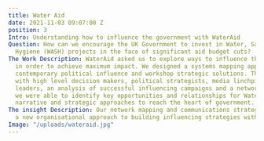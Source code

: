 ```yaml
---
title: Water Aid
date: 2021-11-03 09:07:00 Z
position: 3
Intro: Understanding how to influence the government with WaterAid
Question: How can we encourage the UK Government to invest in Water, Sanitation and
  Hygiene (WASH) projects in the face of significant aid budget cuts?
The Work Description: WaterAid asked us to explore ways to influence the Johnson administration
  in order to achieve maximum impact. We designed a systems mapping approach to understand
  contemporary political influence and workshop strategic solutions. Through interviews
  with high level decision makers, political strategists, media linchpins and opinion
  leaders, an analysis of successful influencing campaigns and a network mapping process
  we were able to identify key opportunities and relationships for WaterAid, and propose
  narrative and strategic approaches to reach the heart of government.
The insight Description: Our network mapping and communications strategy has kick-started
  a new organisational approach to building influencing strategies within WaterAid.
Image: "/uploads/wateraid.jpg"
---
```


